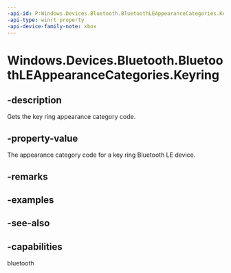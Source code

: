 ```yaml
---
-api-id: P:Windows.Devices.Bluetooth.BluetoothLEAppearanceCategories.Keyring
-api-type: winrt property
-api-device-family-note: xbox
---
```


<!-- Property syntax
public ushort Keyring { get; }
-->

# Windows.Devices.Bluetooth.BluetoothLEAppearanceCategories.Keyring

## -description
Gets the key ring appearance category code.

## -property-value
The appearance category code for a key ring Bluetooth LE device.

## -remarks

## -examples

## -see-also

## -capabilities
bluetooth
